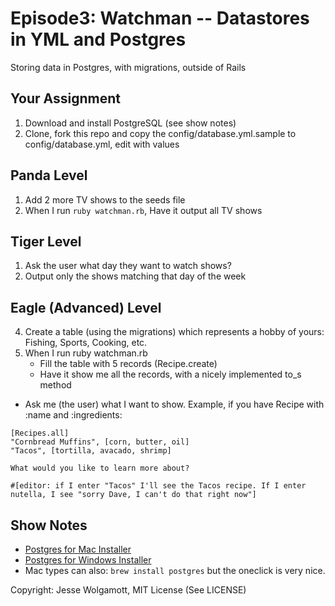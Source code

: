  Episode3: Watchman -- Datastores in YML and Postgres
====================================================

Storing data in Postgres, with migrations, outside of Rails

Your Assignment
---------------

1. Download and install PostgreSQL (see show notes)
2. Clone, fork this repo and copy the config/database.yml.sample to config/database.yml, edit with values

Panda Level
-----------

1. Add 2 more TV shows to the seeds file
2. When I run `ruby watchman.rb`, Have it output all TV shows

Tiger Level
-----------

1. Ask the user what day they want to watch shows?
2. Output only the shows matching that day of the week

Eagle (Advanced) Level
---------------------- 

4. Create a table (using the migrations) which represents a hobby of yours: Fishing, Sports, Cooking, etc.
3. When I run ruby watchman.rb
	* Fill the table with 5 records (Recipe.create)
	* Have it show me all the records, with a nicely implemented to_s method
  * Ask me (the user) what I want to show. Example, if you have Recipe with :name and :ingredients:

```
[Recipes.all]
"Cornbread Muffins", [corn, butter, oil]
"Tacos", [tortilla, avacado, shrimp]

What would you like to learn more about?

#[editor: if I enter "Tacos" I'll see the Tacos recipe. If I enter nutella, I see "sorry Dave, I can't do that right now"]
```

Show Notes
-----------

* [Postgres for Mac Installer](http://postgresapp.com/)
* [Postgres for Windows Installer](http://www.postgresql.org/download/windows/)
* Mac types can also: `brew install postgres` but the oneclick is very nice.

Copyright: Jesse Wolgamott, MIT License (See LICENSE)
